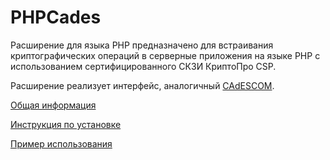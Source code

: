 # PHPCades

Расширение для языка PHP предназначено для встраивания криптографических операций в серверные приложения на языке PHP с использованием сертифицированного СКЗИ КриптоПро CSP.

Расширение реализует интерфейс, аналогичный [CAdESCOM](https://docs.cryptopro.ru/cades/reference/cadescom).

[Общая информация](https://docs.cryptopro.ru/cades/phpcades)

[Инструкция по установке](https://docs.cryptopro.ru/cades/phpcades/phpcades-install)

[Пример использования](https://docs.cryptopro.ru/cades/phpcades/phpcades-samples)